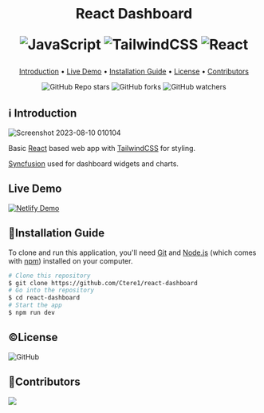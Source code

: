 <h1 align="center">
  <br>
  
   React Dashboard    

   ![JavaScript](https://img.shields.io/badge/javascript-%23323330.svg?style=for-the-badge&logo=javascript&logoColor=%23F7DF1E)
   ![TailwindCSS](https://img.shields.io/badge/tailwindcss-%2338B2AC.svg?style=for-the-badge&logo=tailwind-css&logoColor=white)
   ![React](https://img.shields.io/badge/react-%2320232a.svg?style=for-the-badge&logo=react&logoColor=%2361DAFB)
</h1>

<p align="center">
  <a href="#%E2%84%B9%EF%B8%8F-introduction">Introduction</a> •
  <a href="#live-demo">Live Demo</a> •
  <a href="#installation-guide">Installation Guide</a> •
  <a href="#license">License</a> •
  <a href="#contributors">Contributors</a> 
</p>

<div align="center">

![GitHub Repo stars](https://img.shields.io/github/stars/Ctere1/react-dashboard)
![GitHub forks](https://img.shields.io/github/forks/Ctere1/react-dashboard)
![GitHub watchers](https://img.shields.io/github/watchers/Ctere1/react-dashboard)

</div>

## ℹ️ Introduction

![Screenshot 2023-08-10 010104](https://github.com/Ctere1/react-dashboard/assets/62745858/36ce3c3c-b1b0-4abf-b467-a1e43263ae1d)

Basic [React](https://react.dev/) based web app with [TailwindCSS](https://tailwindcss.com/) for styling.

[Syncfusion](https://www.syncfusion.com/) used for dashboard widgets and charts.


## Live Demo

[![Netlify Demo](https://img.shields.io/badge/netlify-%23000000.svg?style=for-the-badge&logo=netlify&logoColor=#00C7B7)](https://ctere1-react-dashboard.netlify.app/)

## 💾Installation Guide
 
 To clone and run this application, you'll need [Git](https://git-scm.com) and [Node.js](https://nodejs.org/en/download/) (which comes with [npm](http://npmjs.com))    installed on your computer. 
 
 ```bash
 # Clone this repository
 $ git clone https://github.com/Ctere1/react-dashboard
 # Go into the repository
 $ cd react-dashboard
 # Start the app
 $ npm run dev
 ```


## ©License
![GitHub](https://img.shields.io/github/license/Ctere1/react-dashboard?style=flat-square)


## 📌Contributors

<a href="https://github.com/Ctere1/">
  <img src="https://contrib.rocks/image?repo=Ctere1/Ctere1" />
</a>
